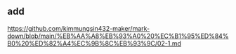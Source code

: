 ## add
https://github.com/kimmungsin432-maker/mark-down/blob/main/%EB%AA%A8%EB%93%A0%20%EC%B1%95%ED%84%B0%20%ED%82%A4%EC%9B%8C%EB%93%9C/02-1.md
